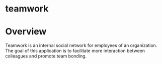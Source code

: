 # teamwork
# Overview
Teamwork is an internal social network for employees of an organization. The goal of this application is to facilitate more interaction between colleagues and promote team bonding.
